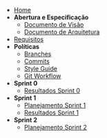 - [Home](/docs/Home.md)
- **Abertura e Especificação**
  - [Documento de Visão](/docs/documentation/Documento-de-Visao.md)
  - [Documento de Arquitetura](/docs/documentation/Documento-de-Arquitetura.md)
- [Requisitos](#)
- **Políticas**
  - [Branches](/docs/policies/Branches.md)
  - [Commits](/docs/policies/Commits.md)
  - [Style Guide](/docs/policies/Style-Guide.md)
  - [Git Workflow](/docs/project/Git-Workflow.md)
- **Sprint 0**
  - [Resultados Sprint 0](/docs/sprints/Sprint-0-review.md)
- **Sprint 1**
  - [Planejamento Sprint 1](/docs/sprints/Sprint-1-planning.md)
  - [Resultados Sprint 1](/docs/sprints/Sprint-1-Review.md)
- **Sprint 2**
  - [Planejamento Sprint 2](/docs/sprints/Sprint-2-planning.md)
